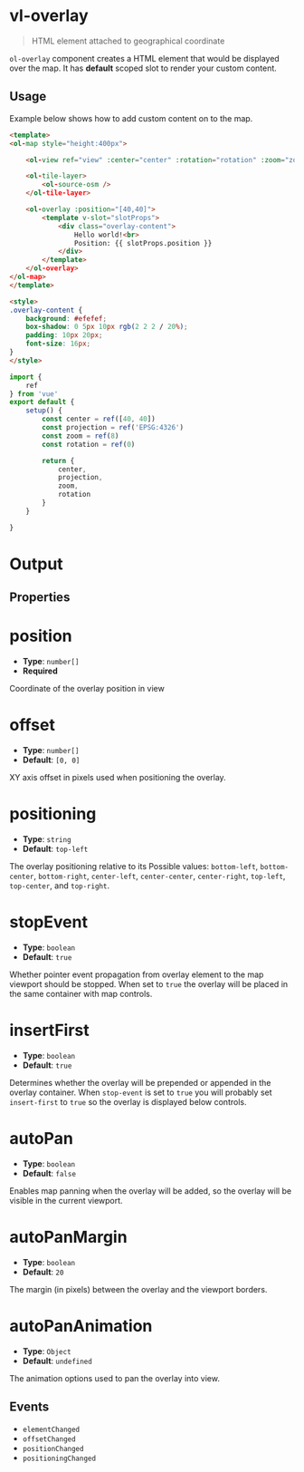 # vl-overlay

> HTML element attached to geographical coordinate

`ol-overlay` component creates a HTML element that would be displayed over 
the map. It has **default** scoped slot to render your custom content.

## Usage

Example below shows how to add custom content on to the map.

```html
<template>
<ol-map style="height:400px">

    <ol-view ref="view" :center="center" :rotation="rotation" :zoom="zoom" :projection="projection" />

    <ol-tile-layer>
        <ol-source-osm />
    </ol-tile-layer>

    <ol-overlay :position="[40,40]">
        <template v-slot="slotProps">
            <div class="overlay-content">
                Hello world!<br>
                Position: {{ slotProps.position }}
            </div>
        </template>
    </ol-overlay>
</ol-map>
</template>

<style>
.overlay-content {
    background: #efefef;
    box-shadow: 0 5px 10px rgb(2 2 2 / 20%);
    padding: 10px 20px;
    font-size: 16px;
}
</style>
```

```js
import {
    ref
} from 'vue'
export default {
    setup() {
        const center = ref([40, 40])
        const projection = ref('EPSG:4326')
        const zoom = ref(8)
        const rotation = ref(0)

        return {
            center,
            projection,
            zoom,
            rotation
        }
    }

}
```
# Output

<script setup>
import OverlayDemo from "@demos/OverlayDemo.vue"
</script>
<OverlayDemo />


## Properties

# position

- **Type**: `number[]`
- **Required**

Coordinate of the overlay position in view 

# offset

- **Type**: `number[]`
- **Default**: `[0, 0]`

XY axis offset in pixels used when positioning the overlay.

# positioning

- **Type**: `string`
- **Default**: `top-left`

The overlay positioning relative to its  Possible values: `bottom-left`, 
`bottom-center`, `bottom-right`, `center-left`, `center-center`, `center-right`, `top-left`, `top-center`, 
and `top-right`.

# stopEvent

- **Type**: `boolean`
- **Default**: `true`

Whether pointer event propagation from overlay element to the map viewport should be stopped. When set to `true`
the overlay will be placed in the same container with map controls.

# insertFirst

- **Type**: `boolean`
- **Default**: `true`

Determines whether the overlay will be prepended or appended in the overlay container. 
When `stop-event` is set to `true` you will probably set `insert-first` to `true` 
so the overlay is displayed below controls.  

# autoPan

- **Type**: `boolean`
- **Default**: `false`

Enables map panning when the overlay will be added, so the overlay will be visible in the current viewport.

# autoPanMargin

- **Type**: `boolean`
- **Default**: `20`

The margin (in pixels) between the overlay and the viewport borders.

# autoPanAnimation

- **Type**: `Object`
- **Default**: `undefined` 

The animation options used to pan the overlay into view.

## Events

- `elementChanged`
- `offsetChanged`
- `positionChanged`
- `positioningChanged`